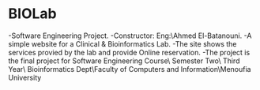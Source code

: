 # BIOLab
-Software Engineering Project.
-Constructor: Eng:\Ahmed El-Batanouni.
-A simple website for a Clinical & Bioinformatics Lab.
-The site shows the services provied by the lab and provide Online reservation.
-The project is the final project for Software Engineering Course\ Semester Two\ Third Year\ Bioinformatics Dept\Faculty of Computers and Information\Menoufia University
